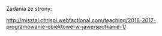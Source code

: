 Zadania ze strony:

http://misztal.chrispi.webfactional.com/teaching/2016-2017-programowanie-obiektowe-w-javie/spotkanie-1/